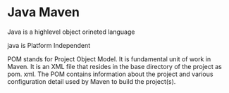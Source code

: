 # Java Maven

Java is a highlevel object orineted language

java is Platform Independent

POM stands for Project Object Model. It is fundamental unit of work in Maven. It is an XML file that resides in the base directory of the project as pom. xml. The POM contains information about the project and various configuration detail used by Maven to build the project(s).

